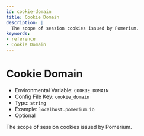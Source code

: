 ```yaml
---
id: cookie-domain
title: Cookie Domain
description: |
  The scope of session cookies issued by Pomerium.
keywords:
- reference
- Cookie Domain
---
```



# Cookie Domain
- Environmental Variable: `COOKIE_DOMAIN`
- Config File Key: `cookie_domain`
- Type: `string`
- Example: `localhost.pomerium.io`
- Optional

The scope of session cookies issued by Pomerium.

